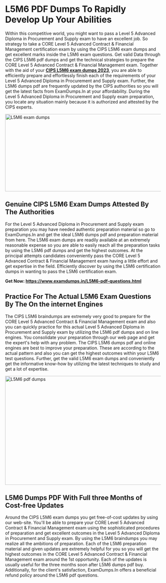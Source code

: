 <h1><strong>L5M6 PDF Dumps To Rapidly Develop Up Your Abilities</strong></h1>
<p>Within this competitive world, you might want to pass a Level 5 Advanced Diploma in Procurement and Supply exam to have an excellent job. So strategy to take a CORE Level 5 Advanced Contract & Financial Management certification exam by using the CIPS L5M6 exam dumps and get excellent marks inside the L5M6 exam questions. Get valid Data through the CIPS L5M6 pdf dumps and get the technical strategies to prepare the CORE Level 5 Advanced Contract & Financial Management exam. Together with the aid of your <strong><a href="https://www.examdumps.in/L5M6-pdf-questions.html">CIPS L5M6 exam dumps 2023</a></strong>, you are able to efficiently prepare and effortlessly finish each of the requirements of your Level 5 Advanced Diploma in Procurement and Supply exam. Further, the L5M6 dumps pdf are frequently updated by the CIPS authorities so you will get the latest facts from ExamDumps.In at your affordability. During the Level 5 Advanced Diploma in Procurement and Supply exam preparation, you locate any situation mainly because it is authorized and attested by the CIPS experts.</p>
<p><img src="https://i.ibb.co/zxJwW90/Copy-of-Online-Classes-Twitter-header-post-Made-with-Poster-My-Wall-1.png" alt="L5M6 exam dumps" width="750" height="250" /></p>
<h2><strong>Genuine CIPS L5M6 Exam Dumps Attested By The Authorities</strong></h2>
<p>For the Level 5 Advanced Diploma in Procurement and Supply exam preparation you may have needed authentic preparation material so go to ExamDumps.In and get the ideal L5M6 dumps pdf and preparation material from here. The L5M6 exam dumps are readily available at an extremely reasonable expense so you are able to easily reach all the preparation tasks by using the L5M6 pdf dumps and get the highest outcomes. At the principal attempts candidates conveniently pass the CORE Level 5 Advanced Contract & Financial Management exam having a little effort and get expertise in the field. Efficiently discover by using the L5M6 certification dumps in wanting to pass the L5M6 certification exam.</p>
<p><strong>Get Now:&nbsp;<a href="https://www.examdumps.in/L5M6-pdf-questions.html">https://www.examdumps.in/L5M6-pdf-questions.html</a></strong></p>
<h2><strong>Practice For The Actual L5M6 Exam Questions By The On the internet Engines</strong></h2>
<p>The CIPS L5M6 braindumps are extremely very good to prepare for the CORE Level 5 Advanced Contract & Financial Management exam and also you can quickly practice for this actual Level 5 Advanced Diploma in Procurement and Supply exam by utilizing the L5M6 pdf dumps and on line engines. You consolidate your preparation through our web page and get the expert's help with any problem. The CIPS L5M6 dumps pdf and online engines are best to improve your preparation. These are according to the actual pattern and also you can get the highest outcomes within your L5M6 test questions. Further, get the valid L5M6 exam dumps and conveniently get the informative know-how by utilizing the latest techniques to study and get a lot of expertise.</p>
<p><a href="https://www.examdumps.in/L5M6-pdf-questions.html"><img src="https://i.ibb.co/QkNtdwY/Copy-of-Zoom-Online-Classes-Facebook-Share-Po-Made-with-Poster-My-Wall-1.jpg" alt="L5M6 pdf dumps" width="670" height="352" /></a></p>
<h2><strong>L5M6 Dumps PDF With Full three Months of Cost-free Updates</strong></h2>
<p>Around the CIPS L5M6 exam dumps you get free-of-cost updates by using our web-site. You'll be able to prepare your CORE Level 5 Advanced Contract & Financial Management exam using the sophisticated procedures of preparation and get excellent outcomes in the Level 5 Advanced Diploma in Procurement and Supply exam. By using the L5M6 braindumps you may realize all the ambitions of preparation. Each of the L5M6 preparation material and given updates are extremely helpful for you so you will get the highest outcomes in the CORE Level 5 Advanced Contract & Financial Management exam around the 1st opportunity. Each of the updates is usually useful for the three months soon after L5M6 dumps pdf buy. Additionally, for the client's satisfaction, ExamDumps.In offers a beneficial refund policy around the L5M6 pdf questions.</p>
